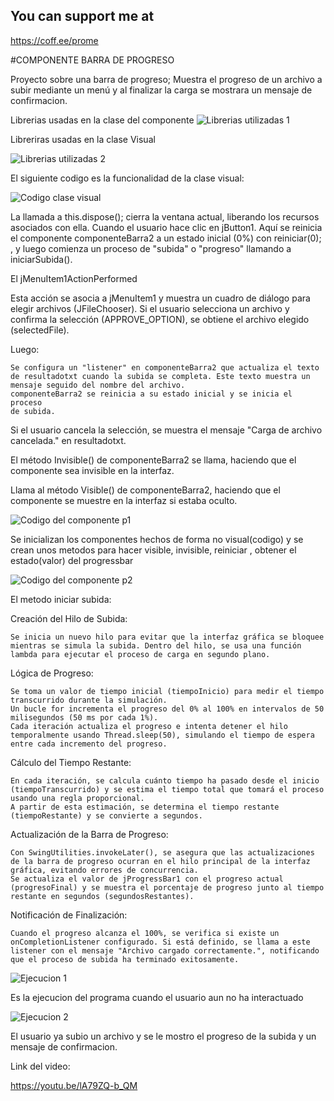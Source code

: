 ## You can support me at
https://coff.ee/prome

#COMPONENTE BARRA DE PROGRESO 

Proyecto sobre una barra de progreso; 
Muestra el progreso de un archivo a subir mediante
un menú y al finalizar la carga se mostrara un 
mensaje de confirmacion. 

Librerias usadas en la clase del componente
![Librerias utilizadas 1](imagenesJavaC/libreria1.png)


Libreriras usadas en la clase Visual

![Librerias utilizadas 2](imagenesJavaC/libreria2.png)

El siguiente codigo es la funcionalidad de la clase visual:

![Codigo clase visual](imagenesJavaC/ComponenteVIsual.png)

La llamada a this.dispose(); cierra la ventana actual, liberando 
los recursos asociados con ella.
Cuando el usuario hace clic en jButton1. Aquí se reinicia el
componente componenteBarra2 a un estado inicial (0%) con reiniciar(0);
, y luego comienza un proceso de "subida" o "progreso" llamando 
a iniciarSubida().

El jMenuItem1ActionPerformed

Esta acción se asocia a jMenuItem1 y muestra un cuadro de diálogo para 
elegir archivos (JFileChooser). Si el usuario selecciona un archivo 
y confirma la selección (APPROVE_OPTION), se obtiene el archivo elegido
(selectedFile).

Luego:

    Se configura un "listener" en componenteBarra2 que actualiza el texto
    de resultadotxt cuando la subida se completa. Este texto muestra un
    mensaje seguido del nombre del archivo.
    componenteBarra2 se reinicia a su estado inicial y se inicia el proceso
    de subida.

Si el usuario cancela la selección, se muestra el mensaje 
"Carga de archivo cancelada." en resultadotxt.

El método Invisible() de componenteBarra2 se llama, haciendo que 
el componente sea invisible en la interfaz.

Llama al método Visible() de componenteBarra2, haciendo que el 
componente se muestre en la interfaz si estaba oculto.

![Codigo del componente p1](imagenesJavaC/CcomponenteBack1.png)

Se inicializan los componentes hechos de forma no visual(codigo) y se 
crean unos metodos  para hacer visible, invisible, reiniciar ,
obtener el estado(valor) del progressbar

![Codigo del componente p2](imagenesJavaC/CcomponenteBack2.png)

El metodo iniciar subida:

Creación del Hilo de Subida:

    Se inicia un nuevo hilo para evitar que la interfaz gráfica se bloquee
    mientras se simula la subida. Dentro del hilo, se usa una función 
    lambda para ejecutar el proceso de carga en segundo plano.

Lógica de Progreso:

    Se toma un valor de tiempo inicial (tiempoInicio) para medir el tiempo 
    transcurrido durante la simulación.
    Un bucle for incrementa el progreso del 0% al 100% en intervalos de 50
    milisegundos (50 ms por cada 1%).
    Cada iteración actualiza el progreso e intenta detener el hilo 
    temporalmente usando Thread.sleep(50), simulando el tiempo de espera 
    entre cada incremento del progreso.

Cálculo del Tiempo Restante:

    En cada iteración, se calcula cuánto tiempo ha pasado desde el inicio
    (tiempoTranscurrido) y se estima el tiempo total que tomará el proceso
    usando una regla proporcional.
    A partir de esta estimación, se determina el tiempo restante 
    (tiempoRestante) y se convierte a segundos.

Actualización de la Barra de Progreso:

    Con SwingUtilities.invokeLater(), se asegura que las actualizaciones
    de la barra de progreso ocurran en el hilo principal de la interfaz
    gráfica, evitando errores de concurrencia.
    Se actualiza el valor de jProgressBar1 con el progreso actual
    (progresoFinal) y se muestra el porcentaje de progreso junto al tiempo
    restante en segundos (segundosRestantes).

Notificación de Finalización:

    Cuando el progreso alcanza el 100%, se verifica si existe un
    onCompletionListener configurado. Si está definido, se llama a este
    listener con el mensaje "Archivo cargado correctamente.", notificando 
    que el proceso de subida ha terminado exitosamente.


![Ejecucion 1](imagenesJavaC/Ejecucion1.png)

Es la ejecucion del programa cuando el usuario aun no ha interactuado

![Ejecucion 2](imagenesJavaC/Ejecucion2.png)

El usuario ya subio un archivo y se le mostro el progreso de la subida 
y un mensaje de confirmacion.


Link del video:

https://youtu.be/lA79ZQ-b_QM
